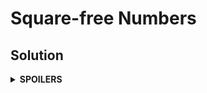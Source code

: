 # Square-free Numbers
## Solution
<details>
<summary><b>SPOILERS</b></summary>

Find the primes from 1 to sqrt(max_range) with sieve of Eratosthenes.

### Note
* Be careful while allocating the vector for the primes, since the maximum range is very big! Do not set the vector size to the maximum range. Instead, try to play with just maximum 1,000,000 slots. For example, suppose that `min` = 1,000,000,000,000 and `max` = 1,000,001,000,000. If we allocate a vector with size = `max`, the compiler will meet a `bad_alloc` error. Instead, we should think `min` as the start index, 0, and `max` as the end index. Map the numbers between them to the vector indices. In the example, if the vector name is `vec`, we can think `min` is vec.at(0), a number 1,000,000,000,012 is at `vec.at(12)`, and the `max` is vec.at(1,000,000).

</details>
